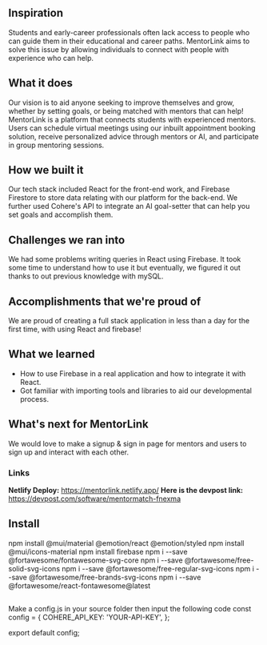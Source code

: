 ## Inspiration
Students and early-career professionals often lack access to people who can guide them in their educational and career paths. MentorLink aims to solve this issue by allowing individuals to connect with people with experience who can help.

## What it does
Our vision is to aid anyone seeking to improve themselves and grow, whether by setting goals, or being matched with mentors that can help! MentorLink is a platform that connects students with experienced mentors. Users can schedule virtual meetings using our inbuilt appointment booking solution, receive personalized advice through mentors or AI, and participate in group mentoring sessions.

## How we built it
Our tech stack included React for the front-end work, and Firebase Firestore to store data relating with our platform for the back-end. We further used Cohere's API to integrate an AI goal-setter that can help you set goals and accomplish them.

## Challenges we ran into
We had some problems writing queries in React using Firebase. It took some time to understand how to use it but eventually, we figured it out thanks to out previous knowledge with mySQL.

## Accomplishments that we're proud of
We are proud of creating a full stack application in less than a day for the first time, with using React and firebase!

## What we learned
- How to use Firebase in a real application and how to integrate it with React.
- Got familiar with importing tools and libraries to aid our developmental process.

## What's next for MentorLink
We would love to make a signup & sign in page for mentors and users to sign up and interact with each other. 

### Links
**Netlify Deploy:** https://mentorlink.netlify.app/
**Here is the devpost link:** https://devpost.com/software/mentormatch-fnexma

## Install

npm install @mui/material @emotion/react @emotion/styled
npm install @mui/icons-material
npm install firebase
npm i --save @fortawesome/fontawesome-svg-core
npm i --save @fortawesome/free-solid-svg-icons
npm i --save @fortawesome/free-regular-svg-icons
npm i --save @fortawesome/free-brands-svg-icons
npm i --save @fortawesome/react-fontawesome@latest

##
Make a config.js in your source folder then input the following code 
const config = {
    COHERE_API_KEY: 'YOUR-API-KEY',
};

export default config;

